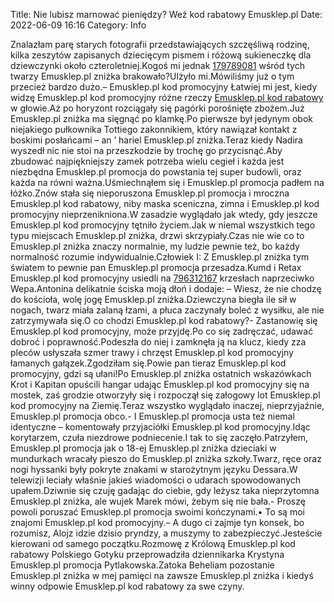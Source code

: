 Title: Nie lubisz marnować pieniędzy? Weź kod rabatowy Emusklep.pl
Date: 2022-06-09 16:16
Category: Info

Znalazłam parę starych fotografii przedstawiających szczęśliwą rodzinę, kilka zeszytów zapisanych dziecięcym pismem i różową sukieneczkę dla dziewczynki około czteroletniej.Kogoś mi jednak [179789081](https://telinfo.co/fr/numero/serie/179/78/90/) wśród tych twarzy Emusklep.pl zniżka brakowało?Ulżyło mi.Mówiliśmy już o tym przecież bardzo dużo.– Emusklep.pl kod promocyjny Łatwiej mi jest, kiedy widzę Emusklep.pl kod promocyjny różne rzeczy [Emusklep.pl kod rabatowy](https://promki.pl/kody-rabatowe/emuskleppl) w głowie.Aż po horyzont rozciągały się pagórki porośnięte zbożem.Już Emusklep.pl zniżka ma sięgnąć po klamkę.Po pierwsze był jedynym obok niejakiego pułkownika Tottiego zakonnikiem, który nawiązał kontakt z boskimi posłańcami – an ’ hariel Emusklep.pl zniżka.Teraz kiedy Nadira wyszedł nic nie stoi na przeszkodzie by trochę go przycisnąć.Aby zbudować najpiękniejszy zamek potrzeba wielu cegieł i każda jest niezbędna Emusklep.pl promocja do powstania tej super budowli, oraz każda na równi ważna.Uśmiechnąłem się i Emusklep.pl promocja padłem na łóżko.Znów stała się nieporuszona Emusklep.pl promocja i mroczna Emusklep.pl kod rabatowy, niby maska sceniczna, zimna i Emusklep.pl kod promocyjny nieprzenikniona.W zasadzie wyglądało jak wtedy, gdy jeszcze Emusklep.pl kod promocyjny tętniło życiem.Jak w niemal wszystkich tego typu miejscach Emusklep.pl zniżka, drzwi skrzypiały.Czas nie wie co to Emusklep.pl zniżka znaczy normalnie, my ludzie pewnie też, bo każdy normalność rozumie indywidualnie.Człowiek I: Z Emusklep.pl zniżka tym światem to pewnie pan Emusklep.pl promocja przesadza.Kumd i Retax Emusklep.pl kod promocyjny usiedli na [796312167](https://telinfo.co/pl/numer/796312167/) krzesłach naprzeciwko Wepa.Antonina delikatnie ściska moją dłoń i dodaje: – Wiesz, że nie chodzę do kościoła, wolę jogę Emusklep.pl zniżka.Dziewczyna biegła ile sił w nogach, twarz miała zalaną łzami, a płuca zaczynały boleć z wysiłku, ale nie zatrzymywała się.O co chodzi Emusklep.pl kod rabatowy?- Zastanowię się Emusklep.pl kod promocyjny, może przyjdę.Po co się zadręczać, udawać dobroć i poprawność.Podeszła do niej i zamknęła ją na klucz, kiedy zza pleców usłyszała szmer trawy i chrzęst Emusklep.pl kod promocyjny łamanych gałązek.Zgodziłam się.Powie pan tieraz Emusklep.pl kod promocyjny, gdzi są ułani!Po Emusklep.pl zniżka ostatnich wskazówkach Krot i Kapitan opuścili hangar udając Emusklep.pl kod promocyjny się na mostek, zaś grodzie otworzyły się i rozpoczął się załogowy lot Emusklep.pl kod promocyjny na Ziemię.Teraz wszystko wyglądało inaczej, nieprzyjaźnie, Emusklep.pl promocja obco.- I Emusklep.pl promocja usta też niemal identyczne – komentowały przyjaciółki Emusklep.pl kod promocyjny.Idąc korytarzem, czuła niezdrowe podniecenie.I tak to się zaczęło.Patrzyłem, Emusklep.pl promocja jak o 18-ej Emusklep.pl zniżka dzieciaki w mundurkach wracały pieszo do Emusklep.pl zniżka szkoły.Twarz, ręce oraz nogi hyssanki były pokryte znakami w starożytnym języku Dessara.W telewizji leciały właśnie jakieś wiadomości o udarach spowodowanych upałem.Dziwnie się czuję gadając do ciebie, gdy leżysz taka nieprzytomna Emusklep.pl zniżka, ale wujek Marek mówi, żebym się nie bała.- Proszę powoli poruszać Emusklep.pl promocja swoimi kończynami.• To są moi znajomi Emusklep.pl kod promocyjny.– A dugo ci zajmje tyn konsek, bo rozumisz, Alojz idzie dzisio pryndzy, a muszymy to zabezpieczyć.Jesteście kierowani od samego początku.Rozmowę z Królową Emusklep.pl kod rabatowy Polskiego Gotyku przeprowadziła dziennikarka Krystyna Emusklep.pl promocja Pytlakowska.Zatoka Beheliam pozostanie Emusklep.pl zniżka w mej pamięci na zawsze Emusklep.pl zniżka i kiedyś winny odpowie Emusklep.pl kod rabatowy za swe czyny.
